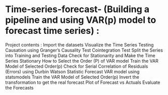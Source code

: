 # Time-series-forecast- (Building a pipeline and using VAR(p) model to forecast time series) :
Project contents : 
  Import the datasets
  Visualize the Time Series
  Testing Causation using Granger’s Causality Test
  Cointegration Test
  Split the Series into Training and Testing Data
  Check for Stationarity and Make the Time Series Stationary
  How to Select the Order (P) of VAR model
  Train the VAR Model of Selected Order(p)
  Check for Serial Correlation of Residuals (Errors) using Durbin Watson Statistic
  Forecast VAR model using statsmodels
  Train the VAR Model of Selected Order(p)
  Invert the transformation to get the real forecast
  Plot of Forecast vs Actuals
  Evaluate the Forecasts

